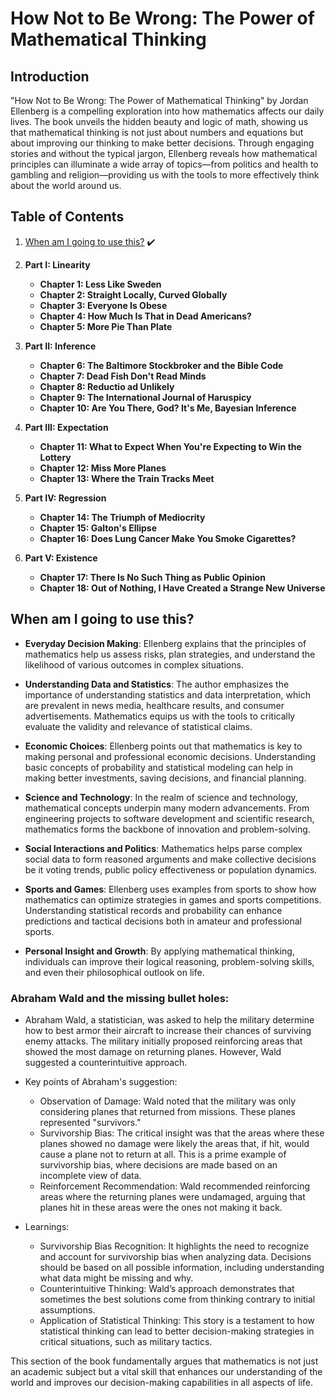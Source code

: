 # How Not to Be Wrong: The Power of Mathematical Thinking

## Introduction
"How Not to Be Wrong: The Power of Mathematical Thinking" by Jordan Ellenberg is a compelling exploration into how mathematics affects our daily lives. The book unveils the hidden beauty and logic of math, showing us that mathematical thinking is not just about numbers and equations but about improving our thinking to make better decisions. Through engaging stories and without the typical jargon, Ellenberg reveals how mathematical principles can illuminate a wide array of topics—from politics and health to gambling and religion—providing us with the tools to more effectively think about the world around us.

## Table of Contents
1. [When am I going to use this?](#when-am-I-going-to-use-this?) ✔️

2. **Part I: Linearity**
   - **Chapter 1: Less Like Sweden**
   - **Chapter 2: Straight Locally, Curved Globally**
   - **Chapter 3: Everyone Is Obese**
   - **Chapter 4: How Much Is That in Dead Americans?**
   - **Chapter 5: More Pie Than Plate**

3. **Part II: Inference**
   - **Chapter 6: The Baltimore Stockbroker and the Bible Code**
   - **Chapter 7: Dead Fish Don't Read Minds**
   - **Chapter 8: Reductio ad Unlikely**
   - **Chapter 9: The International Journal of Haruspicy**
   - **Chapter 10: Are You There, God? It's Me, Bayesian Inference**

4. **Part III: Expectation**
   - **Chapter 11: What to Expect When You're Expecting to Win the Lottery**
   - **Chapter 12: Miss More Planes**
   - **Chapter 13: Where the Train Tracks Meet**

5. **Part IV: Regression**
   - **Chapter 14: The Triumph of Mediocrity**
   - **Chapter 15: Galton's Ellipse**
   - **Chapter 16: Does Lung Cancer Make You Smoke Cigarettes?**

6. **Part V: Existence**
   - **Chapter 17: There Is No Such Thing as Public Opinion**
   - **Chapter 18: Out of Nothing, I Have Created a Strange New Universe**

## When am I going to use this?

- **Everyday Decision Making**: Ellenberg explains that the principles of mathematics help us assess risks, plan strategies, and understand the likelihood of various outcomes in complex situations.

- **Understanding Data and Statistics**: The author emphasizes the importance of understanding statistics and data interpretation, which are prevalent in news media, healthcare results, and consumer advertisements. Mathematics equips us with the tools to critically evaluate the validity and relevance of statistical claims.

- **Economic Choices**: Ellenberg points out that mathematics is key to making personal and professional economic decisions. Understanding basic concepts of probability and statistical modeling can help in making better investments, saving decisions, and financial planning.

- **Science and Technology**: In the realm of science and technology, mathematical concepts underpin many modern advancements. From engineering projects to software development and scientific research, mathematics forms the backbone of innovation and problem-solving.

- **Social Interactions and Politics**: Mathematics helps parse complex social data to form reasoned arguments and make collective decisions be it voting trends, public policy effectiveness or population dynamics.

- **Sports and Games**: Ellenberg uses examples from sports to show how mathematics can optimize strategies in games and sports competitions. Understanding statistical records and probability can enhance predictions and tactical decisions both in amateur and professional sports.

- **Personal Insight and Growth**: By applying mathematical thinking, individuals can improve their logical reasoning, problem-solving skills, and even their philosophical outlook on life.

### Abraham Wald and the missing bullet holes:
- Abraham Wald, a statistician, was asked to help the military determine how to best armor their aircraft to increase their chances of surviving enemy attacks. The military initially proposed reinforcing areas that showed the most damage on returning planes. However, Wald suggested a counterintuitive approach.
- Key points of Abraham's suggestion:
    - Observation of Damage: Wald noted that the military was only considering planes that returned from missions. These planes represented "survivors."
    - Survivorship Bias: The critical insight was that the areas where these planes showed no damage were likely the areas that, if hit, would cause a plane not to return at all. This is a prime example of survivorship bias, where decisions are made based on an incomplete view of data.
    - Reinforcement Recommendation: Wald recommended reinforcing areas where the returning planes were undamaged, arguing that planes hit in these areas were the ones not making it back.

- Learnings:
    - Survivorship Bias Recognition: It highlights the need to recognize and account for survivorship bias when analyzing data. Decisions should be based on all possible information, including understanding what data might be missing and why.
    - Counterintuitive Thinking: Wald’s approach demonstrates that sometimes the best solutions come from thinking contrary to initial assumptions.
    - Application of Statistical Thinking: This story is a testament to how statistical thinking can lead to better decision-making strategies in critical situations, such as military tactics.

This section of the book fundamentally argues that mathematics is not just an academic subject but a vital skill that enhances our understanding of the world and improves our decision-making capabilities in all aspects of life.
